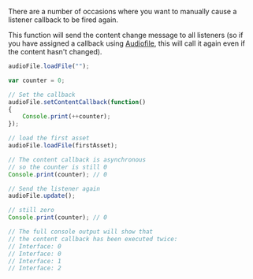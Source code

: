There are a number of occasions where you want to manually cause a listener callback to be fired again.

This function will send the content change message to all listeners (so if you have assigned a callback using [Audiofile](/scripting/scripting-api/audiofile#setcontentcallback), this will call it again even if the content hasn't changed).

```javascript
audioFile.loadFile("");

var counter = 0;

// Set the callback
audioFile.setContentCallback(function()
{
	Console.print(++counter);
});

// load the first asset
audioFile.loadFile(firstAsset);

// The content callback is asynchronous
// so the counter is still 0
Console.print(counter); // 0

// Send the listener again
audioFile.update();

// still zero
Console.print(counter); // 0

// The full console output will show that
// the content callback has been executed twice:
// Interface: 0
// Interface: 0
// Interface: 1
// Interface: 2
```